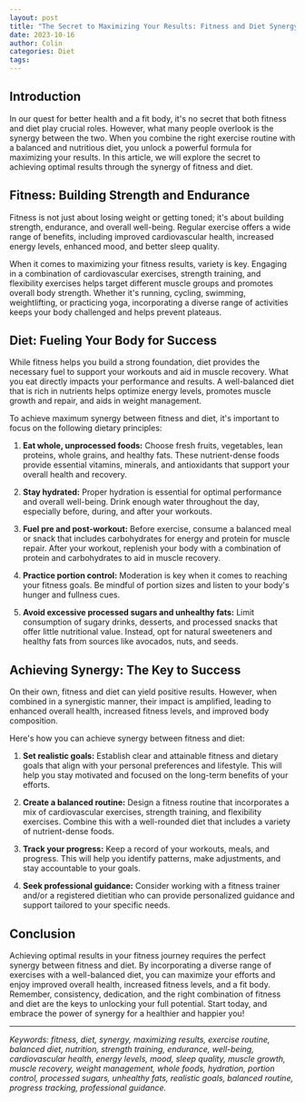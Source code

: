 ```yaml
---
layout: post
title: "The Secret to Maximizing Your Results: Fitness and Diet Synergy"
date: 2023-10-16
author: Colin
categories: Diet
tags: 
---
```


## Introduction

In our quest for better health and a fit body, it's no secret that both fitness and diet play crucial roles. However, what many people overlook is the synergy between the two. When you combine the right exercise routine with a balanced and nutritious diet, you unlock a powerful formula for maximizing your results. In this article, we will explore the secret to achieving optimal results through the synergy of fitness and diet.

## Fitness: Building Strength and Endurance

Fitness is not just about losing weight or getting toned; it's about building strength, endurance, and overall well-being. Regular exercise offers a wide range of benefits, including improved cardiovascular health, increased energy levels, enhanced mood, and better sleep quality.

When it comes to maximizing your fitness results, variety is key. Engaging in a combination of cardiovascular exercises, strength training, and flexibility exercises helps target different muscle groups and promotes overall body strength. Whether it's running, cycling, swimming, weightlifting, or practicing yoga, incorporating a diverse range of activities keeps your body challenged and helps prevent plateaus.

## Diet: Fueling Your Body for Success

While fitness helps you build a strong foundation, diet provides the necessary fuel to support your workouts and aid in muscle recovery. What you eat directly impacts your performance and results. A well-balanced diet that is rich in nutrients helps optimize energy levels, promotes muscle growth and repair, and aids in weight management.

To achieve maximum synergy between fitness and diet, it's important to focus on the following dietary principles:

1. **Eat whole, unprocessed foods:** Choose fresh fruits, vegetables, lean proteins, whole grains, and healthy fats. These nutrient-dense foods provide essential vitamins, minerals, and antioxidants that support your overall health and recovery.

2. **Stay hydrated:** Proper hydration is essential for optimal performance and overall well-being. Drink enough water throughout the day, especially before, during, and after your workouts.

3. **Fuel pre and post-workout:** Before exercise, consume a balanced meal or snack that includes carbohydrates for energy and protein for muscle repair. After your workout, replenish your body with a combination of protein and carbohydrates to aid in muscle recovery.

4. **Practice portion control:** Moderation is key when it comes to reaching your fitness goals. Be mindful of portion sizes and listen to your body's hunger and fullness cues.

5. **Avoid excessive processed sugars and unhealthy fats:** Limit consumption of sugary drinks, desserts, and processed snacks that offer little nutritional value. Instead, opt for natural sweeteners and healthy fats from sources like avocados, nuts, and seeds.

## Achieving Synergy: The Key to Success

On their own, fitness and diet can yield positive results. However, when combined in a synergistic manner, their impact is amplified, leading to enhanced overall health, increased fitness levels, and improved body composition.

Here's how you can achieve synergy between fitness and diet:

1. **Set realistic goals:** Establish clear and attainable fitness and dietary goals that align with your personal preferences and lifestyle. This will help you stay motivated and focused on the long-term benefits of your efforts.

2. **Create a balanced routine:** Design a fitness routine that incorporates a mix of cardiovascular exercises, strength training, and flexibility exercises. Combine this with a well-rounded diet that includes a variety of nutrient-dense foods.

3. **Track your progress:** Keep a record of your workouts, meals, and progress. This will help you identify patterns, make adjustments, and stay accountable to your goals.

4. **Seek professional guidance:** Consider working with a fitness trainer and/or a registered dietitian who can provide personalized guidance and support tailored to your specific needs.

## Conclusion

Achieving optimal results in your fitness journey requires the perfect synergy between fitness and diet. By incorporating a diverse range of exercises with a well-balanced diet, you can maximize your efforts and enjoy improved overall health, increased fitness levels, and a fit body. Remember, consistency, dedication, and the right combination of fitness and diet are the keys to unlocking your full potential. Start today, and embrace the power of synergy for a healthier and happier you!

---

*Keywords: fitness, diet, synergy, maximizing results, exercise routine, balanced diet, nutrition, strength training, endurance, well-being, cardiovascular health, energy levels, mood, sleep quality, muscle growth, muscle recovery, weight management, whole foods, hydration, portion control, processed sugars, unhealthy fats, realistic goals, balanced routine, progress tracking, professional guidance.*
